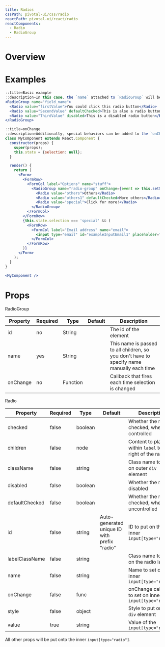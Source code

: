 ```yaml
---
title: Radios
cssPath: pivotal-ui/css/radio
reactPath: pivotal-ui/react/radio
reactComponents:
  - Radio
  - RadioGroup
---
```


# Overview

# Examples

```jsx
::title=Basic example
::description=In this case, the `name` attached to `RadioGroup` will be applied to all of Radio children.
<RadioGroup name="field_name">
  <Radio value="firstValue">You could click this radio button</Radio>
  <Radio value="SecondValue" defaultChecked>This is also a radio button</Radio>
  <Radio value="ThirdValue" disabled>This is a disabled radio button</Radio>
</RadioGroup>
```

```jsx
::title=onChange
::description=Additionally, special behaviors can be added to the `onChange` event handler exposed by radio groups. In this example, additional form controls are displayed when the user selects the third radio button. Similar to the `name` property, the `onChange` handlers is passed down to all child components.
class MyComponent extends React.Component {
  constructor(props) {
    super(props);
    this.state = {selection: null};
  }

  render() {
    return (
      <Form>
        <FormRow>
          <FormCol label="Options" name="stuff">
            <RadioGroup name="radio-group" onChange={event => this.setState({selection: event.target.value})}>
              <Radio value="others">Others</Radio>
              <Radio value="others1" defaultChecked>More others</Radio>
              <Radio value="special">Click for more!</Radio>
            </RadioGroup>
          </FormCol>
        </FormRow>
        {this.state.selection === 'special' && (
          <FormRow>
            <FormCol label="Email address" name="email">
              <input type="email" id="exampleInputEmail1" placeholder="Enter email" />
            </FormCol>
          </FormRow>
        )}
      </Form>
    );
  }
}

<MyComponent />
```

# Props

RadioGroup

Property | Required | Type     | Default | Description
---------|----------|----------|---------|------------
id       | no       | String   |         | The id of the element
name     | yes      | String   |         | This name is passed to all children, so you don't have to specify name manually each time
onChange | no       | Function |         | Callback that fires each time selection is changed

Radio

Property       | Required | Type    | Default | Description
---------------|----------|---------|---------|------------
checked        | false    | boolean | | Whether the radio is checked, when controlled
children       | false    | node    | | Content to place within `label` to the right of the radio
className      | false    | string  | | Class name to put on outer `div` element
disabled       | false    | boolean | | Whether the radio is disabled
defaultChecked | false    | boolean | | Whether the radio is checked, when uncontrolled
id             | false    | string  | Auto-generated unique ID with prefix "radio" | ID to put on the inner `input[type="radio"]`
labelClassName | false    | string  | | Class name to put on the radio label
name           | false    | string  | | Name to set on inner `input[type="radio"]`
onChange       | false    | func    | | onChange callback to set on inner `input[type="radio"]`
style          | false    | object  | | Style to put on outer `div` element
value          | true     | string  | | Value of the `input[type="radio"]`

All other props will be put onto the inner `input[type="radio"]`.

